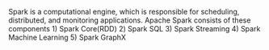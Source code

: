  Spark is a computational engine, which is responsible for scheduling, distributed, and monitoring applications.
 Apache Spark consists of these components
                  1) Spark Core(RDD)       2) Spark SQL
                  3) Spark Streaming       4) Spark Machine Learning
                  5) Spark GraphX

